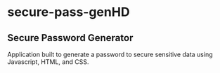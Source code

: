 # secure-pass-genHD

## Secure Password Generator

Application built to generate a password to secure sensitive data using Javascript, HTML, and CSS.
